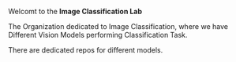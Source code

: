 Welcomt to the **Image Classification Lab**

The Organization dedicated to Image Classification, where we have Different Vision Models performing Classification Task. 

There are dedicated repos for different models.

